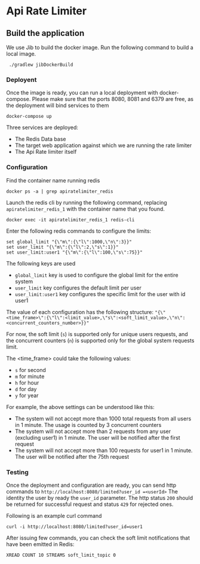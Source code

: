 # Api Rate Limiter

## Build the application

We use Jib to build the docker image. Run the following command to build a local image.

```
 ./gradlew jibDockerBuild
```

### Deployent

Once the image is ready, you can run a local deployment with docker-compose.
Please make sure that the ports 8080, 8081 and 6379 are free, as the deployment will bind services to them

```
docker-compose up
```
Three services are deployed:

* The Redis Data base
* The target web application against which we are running the rate limiter
* The Api Rate limiter itself

### Configuration

Find the container name running redis

```
docker ps -a | grep apiratelimiter_redis
```

Launch the redis cli by running the following command, replacing `apiratelimiter_redis_1` with the container name that
 you found.

```
docker exec -it apiratelimiter_redis_1 redis-cli
```
Enter the following redis commands to configure the limits:

```
set global_limit "{\"m\":{\"l\":1000,\"n\":3}}"
set user_limit "{\"m\":{\"l\":2,\"s\":1}}"
set user_limit:user1 "{\"m\":{\"l\":100,\"s\":75}}"
```

The following keys are used
* `global_limit` key is used to configure the global limit for the entire system
* `user_limit` key configures the default limit per user
* `user_limit:user1` key configures the specific limit for the user with id user1

The value of each configuration has the following structure:
`"{\"<time_frame>\":{\"l\":<limit_value>,\"s\":<soft_limit_value>,\"n\":<concurrent_counters_number>}}"`

For now, the soft limit (`s`) is supported only for unique users requests, and the concurrent counters (`n`) is
 supported only for the global system requests limit.
 
The <time_frame> could take the following values:
* `s` for second
* `m` for minute
* `h` for hour
* `d` for day
* `y` for year

For example, the above settings can be understood like this:
* The system will not accept more than 1000 total requests from all users in 1 minute. The usage is counted by 3
 concurrent counters
* The system will not accept more than 2 requests from any user (excluding user1) in 1 minute. The user will be
 notified after the first request
* The system will not accept more than 100 requests for user1 in 1 minute. The user will be notified after the 75th
  request
  
### Testing

Once the deployment and configuration are ready, you can send http commands to `http://localhost:8080/limited?user_id
=<userId>`
The identity the user by ready the `user_id` parameter.
The http status `200` should be returned for successful request and status `429` for rejected ones.

Following is an example curl command

```
curl -i http://localhost:8080/limited?user_id=user1
```

After issuing few commands, you can check the soft limit notifications that have been emitted in Redis:

```
XREAD COUNT 10 STREAMS soft_limit_topic 0
```
